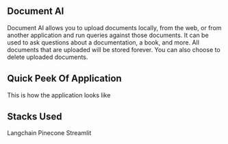 ## Document AI

Document AI allows you to upload documents locally, from the web, or from another application and run queries against those documents. It can be used to ask questions about a documentation, a book, and more. All documents that are uploaded will be stored forever. You can also choose to delete uploaded documents.

## Quick Peek Of Application
This is how the application looks like
 
## Stacks Used
Langchain
Pinecone
Streamlit
